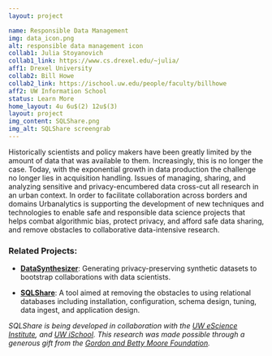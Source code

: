 ```yaml
---
layout: project

name: Responsible Data Management
img: data_icon.png
alt: responsible data management icon
collab1: Julia Stoyanovich
collab1_link: https://www.cs.drexel.edu/~julia/
aff1: Drexel University
collab2: Bill Howe
collab2_link: https://ischool.uw.edu/people/faculty/billhowe
aff2: UW Information School
status: Learn More
home_layout: 4u 6u$(2) 12u$(3)
layout: project
img_content: SQLShare.png
img_alt: SQLShare screengrab
---
```


Historically scientists and policy makers have been greatly limited by the amount of data that was available to them. Increasingly, this is no longer the case. Today, with the exponential growth in data production the challenge no longer lies in acquisition handling.  Issues of managing, sharing, and analyzing sensitive and privacy-encumbered data cross-cut all research in an urban context.    In order to facilitate collaboration across borders and domains Urbanalytics is supporting the development of new techniques and technologies to enable safe and responsible data science projects that helps combat algorithmic bias, protect privacy, and afford safe data sharing, and remove obstacles to collaborative data-intensive research.   

### Related Projects:

* **[DataSynthesizer](https://github.com/DataResponsibly/DataSynthesizer)**: Generating privacy-preserving synthetic datasets to bootstrap collaborations with data scientists. 

* **[SQLShare](https://uwescience.github.io/sqlshare/)**: A tool aimed at removing the obstacles to using relational databases including installation, configuration, schema design, tuning, data ingest, and application design.

_SQLShare is being developed in collaboration with the [UW eScience Institute](http://escience.washington.edu/), and [UW iSchool](https://ischool.uw.edu/). This research was made possible through a generous gift from the [Gordon and Betty Moore Foundation](https://www.moore.org/)._